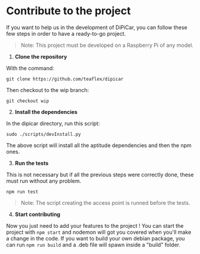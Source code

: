 # Contribute to the project

If you want to help us in the development of DiPiCar, you can follow these few steps in order to have a ready-to-go project.

> Note: This project must be developed on a Raspberry Pi of any model.

1. **Clone the repository**

With the command:
```
git clone https://github.com/teaflex/dipicar
```
Then checkout to the wip branch:
```
git checkout wip
```

2. **Install the dependencies**

In the dipicar directory, run this script:
```
sudo ./scripts/devInstall.py
```
The above script will install all the aptitude dependencies and then the npm ones.

3. **Run the tests**

This is not necessary but if all the previous steps were correctly done, these must run without any problem.
```
npm run test
```
> Note: The script creating the access point is runned before the tests.

4. **Start contributing**

Now you just need to add your features to the project ! You can start the project with `npm start` and nodemon will got you covered when you'll make a change in the code.
If you want to build your own debian package, you can run `npm run build` and a .deb file will spawn inside a "build" folder.
